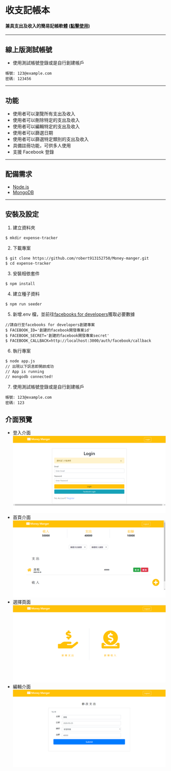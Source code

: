 # 收支記帳本

#### 兼具支出及收入的簡易記帳軟體 [(點擊使用)](https://polar-peak-36824.herokuapp.com/users/login)

---

## 線上版測試帳號

- 使用測試帳號登錄或是自行創建帳戶

```
帳號: 123@example.com
密碼: 123456
```

---

## 功能

- 使用者可以瀏覽所有支出及收入
- 使用者可以刪除特定的支出及收入
- 使用者可以編輯特定的支出及收入
- 使用者可以篩選日期
- 使用者可以篩選特定類別的支出及收入
- 具備註冊功能，可供多人使用
- 支援 Facebook 登錄

---

## 配備需求

- [Node.js](https://nodejs.org/en/)
- [MongoDB](https://www.mongodb.com/)

---

## 安裝及設定

1. 建立資料夾

```
$ mkdir expense-tracker
```

2. 下載專案

```
$ git clone https://github.com/robert913152750/Money-manger.git
$ cd expense-tracker
```

3. 安裝相依套件

```
$ npm install
```

4. 建立種子資料

```
$ npm run seeder
```

5. 新增.env 檔，並前往[facebooks for developers](https://developers.facebook.com/)獲取必要數據

```
//請自行至facebooks for developers創建專案
$ FACEBOOK_ID='創建的facebook開發專案id'
$ FACEBOOK_SECRET='創建的facebook開發專案secret'
$ FACEBOOK_CALLBACK=http://localhost:3000/auth/facebook/callback
```

6. 執行專案

```
$ node app.js
// 出現以下訊息即開啟成功
// App is running
// mongodb connected!
```

7. 使用測試帳號登錄或是自行創建帳戶

```
帳號: 123@example.com
密碼: 123
```

## 介面預覽

- 登入介面
  ![login](https://github.com/robert913152750/Money-manger/blob/master/imageForGithub/login.png)
- 首頁介面
  ![index](https://github.com/robert913152750/Money-manger/blob/master/imageForGithub/index.png)
- 選擇頁面
  ![choose](https://github.com/robert913152750/Money-manger/blob/master/imageForGithub/choose.png)
- 編輯介面
  ![edit](https://github.com/robert913152750/Money-manger/blob/master/imageForGithub/edit.png)
